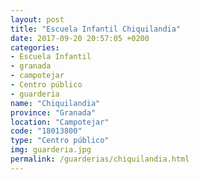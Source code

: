 ```yaml
---
layout: post
title: "Escuela Infantil Chiquilandia"
date: 2017-09-20 20:57:05 +0200
categories:
- Escuela Infantil
- granada
- campotejar
- Centro público
- guarderia
name: "Chiquilandia"
province: "Granada"
location: "Campotejar"
code: "18013800"
type: "Centro público"
img: guarderia.jpg
permalink: /guarderias/chiquilandia.html
---
```

